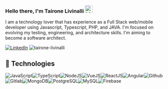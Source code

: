 ### Hello there, I'm Tairone Livinalli <img src="https://user-images.githubusercontent.com/1303154/88677602-1635ba80-d120-11ea-84d8-d263ba5fc3c0.gif" width="24px" alt="hi">

I am a technology lover that has experience as a Full Stack web/mobile developer using Javascript, Typescript, PHP, and JAVA.
I'm focused on evolving my testing, engineering, and architecture skills.
I'm aiming to become a software architect.

<!--linkedin tag-->
[![LinkedIn](https://img.shields.io/badge/LinkedIn-%230077B5.svg?&style=flat-square&logo=linkedin&logoColor=white)](https://linkedin.com/in/tairone-livinalli) <img src="https://komarev.com/ghpvc/?username=tairone-livinalli&color=brightgreen" alt="tairone-livinalli" />

## :wrench: Technologies

![JavaScript](https://img.icons8.com/color/30/javascript.png)![TypeScript](https://img.icons8.com/color/30/typescript.png)![NodeJS](https://img.icons8.com/color/30/nodejs.png)![VueJS](https://img.icons8.com/color/30/vue-js.png)![ReactJS](https://img.icons8.com/color/30/react-native.png)![Angular](https://img.icons8.com/color/30/angularjs.png)![Github](https://img.icons8.com/material-outlined/30/github.png)![Gitlab](https://img.icons8.com/color/30/gitlab.png)![MongoDB](https://img.icons8.com/color/30/000000/mongodb.png)![PostgreSQL](https://img.icons8.com/color/30/000000/postgreesql.png)![MySQL](https://img.icons8.com/color/30/000000/mysql-logo.png)![Firebase](https://img.icons8.com/color/30/000000/firebase.png)
